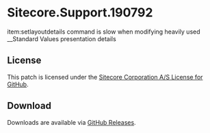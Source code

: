 # Sitecore.Support.190792
item:setlayoutdetails command is slow when modifying heavily used __Standard Values presentation details

## License  
This patch is licensed under the [Sitecore Corporation A/S License for GitHub](https://github.com/sitecoresupport/Sitecore.Support.190792/blob/master/LICENSE).  

## Download  
Downloads are available via [GitHub Releases](https://github.com/sitecoresupport/Sitecore.Support.190792/releases).  
